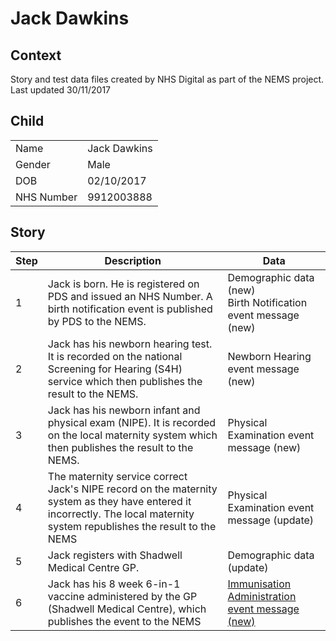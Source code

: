 # Jack Dawkins
## Context
Story and test data files created by NHS Digital as part of the NEMS project. Last updated 30/11/2017
## Child

| | |
|---|---|
| Name | Jack Dawkins |
| Gender | Male |
| DOB | 02/10/2017 |
| NHS Number | 9912003888 |

## Story

| Step | Description | Data |
|---|---|---|
| 1 | Jack is born. He is registered on PDS and issued an NHS Number. A birth notification event is published by PDS to the NEMS.| Demographic data (new)<br>Birth Notification event message (new)|
| 2 |  Jack has his newborn hearing test. It is recorded on the national Screening for Hearing (S4H) service which then publishes the result to the NEMS. | Newborn Hearing event message (new)|
| 3 |  Jack has his newborn infant and physical exam (NIPE). It is recorded on the local maternity system which then publishes the result to the NEMS. | Physical Examination event message (new)|
| 4 | The maternity service correct Jack's NIPE record on the maternity system as they have entered it incorrectly. The local maternity system republishes the result to the NEMS | Physical Examination event message (update) |
| 5 |  Jack registers with Shadwell Medical Centre GP. | Demographic data (update)|
| 6 |  Jack has his 8 week 6-in-1 vaccine administered by the GP (Shadwell Medical Centre), which publishes the event to the NEMS | [Immunisation Administration event message (new)](https://github.com/childhealth/EMS-Test-Data/blob/master/JackDawkins/NEMS/NEMS-A-9912003888-001.xml) |
